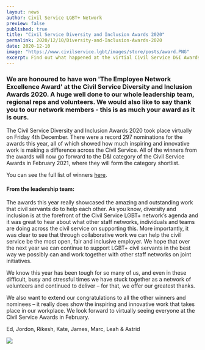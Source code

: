 ```yaml
---
layout: news
author: Civil Service LGBT+ Network
preview: false
published: true
title: "Civil Service Diversity and Inclusion Awards 2020"
permalink: 2020/12/10/Diversity-and-Inclusion-Awards-2020
date: 2020-12-10
image: "https://www.civilservice.lgbt/images/store/posts/award.PNG"
excerpt: Find out what happened at the virtial Civil Service D&I Awards 2020. 
---
```


### We are honoured to have won 'The Employee Network Excellence Award' at the Civil Service Diversity and Inclusion Awards 2020. A huge well done to our whole leadership team, regional reps and volunteers. We would also like to say thank you to our network members - this is as much your award as it is ours.  

The Civil Service Diversity and Inclusion Awards 2020 took place virtually on Friday 4th December. There were a record 297 nominations for the awards this year, all of which showed how much inspiring and innovative work is making a difference across the Civil Service. All of the winners from the awards will now go forward to the D&I category of the Civil Service Awards in February 2021, where they will form the category shortlist.

You can see the full list of winners [here](https://www.diversityandinclusionawards.com/winners).

#### From the leadership team: 

The awards this year really showcased the amazing and outstanding work that civil servants do to help each other. As you know, diversity and inclusion is at the forefront of the Civil Service LGBT+ network’s agenda and it was great to hear about what other staff networks, individuals and teams are doing across the civil service on supporting this. More importantly, it was clear to see that through collaborative work we can help the civil service be the most open, fair and inclusive employer. We hope that over the next year we can continue to support LGBT+ civil servants in the best way we possibly can and work together with other staff networks on joint initiatives.
 
We know this year has been tough for so many of us, and even in these difficult, busy and stressful times we have stuck together as a network of volunteers and continued to deliver – for that, we offer our greatest thanks.
 
We also want to extend our congratulations to all the other winners and nominees – it really does show the inspiring and innovative work that takes place in our workplace. We look forward to virtually seeing everyone at the Civil Service Awards in February.

Ed, Jordon, Rikesh, Kate, James, Marc, Leah & Astrid 

![](https://www.civilservice.lgbt/images/store/posts/team.jpg)

